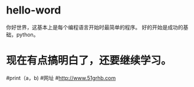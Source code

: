 # hello-word
你好世界，这基本上是每个编程语言开始时最简单的程序。
好的开始是成功的基础，python。
# 现在有点搞明白了，还要继续学习。
#print（a，b)
#网址
#http://www.51grhb.com
